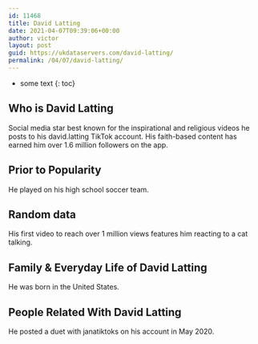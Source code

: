 ```yaml
---
id: 11468
title: David Latting
date: 2021-04-07T09:39:06+00:00
author: victor
layout: post
guid: https://ukdataservers.com/david-latting/
permalink: /04/07/david-latting/
---
```


* some text
{: toc}


## Who is David Latting



Social media star best known for the inspirational and religious videos he posts to his david.latting TikTok account. His faith-based content has earned him over 1.6 million followers on the app. 

                
                
                
## Prior to Popularity



He played on his high school soccer team. 

                
                
                
## Random data



His first video to reach over 1 million views features him reacting to a cat talking. 

                
                
                
## Family & Everyday Life of David Latting



He was born in the United States. 

                
                
                
## People Related With David Latting



He posted a duet with janatiktoks on his account in May 2020. 

                
              
            
          
          
          